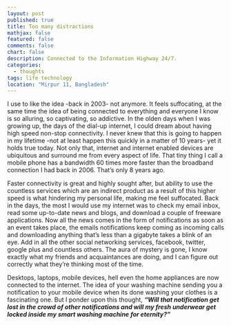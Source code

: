 ```yaml
---
layout: post
published: true
title: Too many distractions
mathjax: false
featured: false
comments: false
chart: false
description: Connected to the Information Highway 24/7.
categories: 
  - thoughts
tags: life technology
location: "Mirpur 11, Bangladesh"
---
```


I use to like the idea -back in 2003- not anymore. It feels suffocating, at the same time the idea of being connected to everything and everyone I know is so alluring, so captivating, so addictive. In the olden days when I was growing up, the days of the dial-up internet, I could dream about having high speed non-stop connectivity. I never knew that this is going to happen in my lifetime -not at least happen this quickly in a matter of 10 years- yet it holds true today. Not only that, internet and internet enabled devices are ubiquitous and surround me from every aspect of life. That tiny thing I call a mobile phone has a bandwidth 60 times more faster than the broadband connection I had back in 2006. That’s only 8 years ago.

Faster connectivity is great and highly sought after, but ability to use the countless services which are an indirect product as a result of this higher speed is what hindering my personal life, making me feel suffocated. Back in the days, the most I would use my internet was to check my email inbox, read some up-to-date news and blogs, and download a couple of freeware applications. Now all the news comes in the form of notifications as soon as an event takes place, the emails notifications keep coming as incoming calls and downloading anything that’s less than a gigabyte takes a blink of an eye. Add in all the other social networking services, facebook, twitter, google plus and countless others. The aura of mystery is gone, I know exactly what my friends and acquaintances are doing, and I can figure out correctly what they’re thinking most of the time.

Desktops, laptops, mobile devices, hell even the home appliances are now connected to the internet. The idea of your washing machine sending you a notification to your mobile device when its done washing your clothes is a fascinating one. But I ponder upon this thought, **_“Will that notification get lost in the crowd of other notifications and will my fresh underwear get locked inside my smart washing machine for eternity?”_**